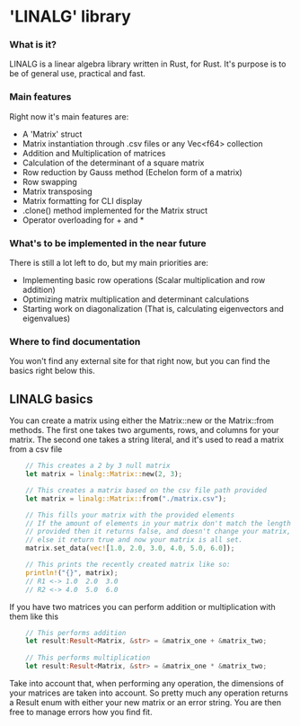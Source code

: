 # 'LINALG' library

### What is it?
LINALG is a linear algebra library written in Rust, for Rust.
It's purpose is to be of general use, practical and fast.

### Main features
Right now it's main features are:
- A 'Matrix' struct
- Matrix instantiation through .csv files or any Vec\<f64\> collection
- Addition and Multiplication of matrices
- Calculation of the determinant of a square matrix
- Row reduction by Gauss method (Echelon form of a matrix)
- Row swapping
- Matrix transposing
- Matrix formatting for CLI display
- .clone() method implemented for the Matrix struct
- Operator overloading for + and *

### What's to be implemented in the near future
There is still a lot left to do, but my main priorities are:
- Implementing basic row operations (Scalar multiplication and row addition)
- Optimizing matrix multiplication and determinant calculations
- Starting work on diagonalization (That is, calculating eigenvectors and eigenvalues)

### Where to find documentation
You won't find any external site for that right now, but you can find the basics right below this.





## LINALG basics

You can create a matrix using either the Matrix::new or the Matrix::from methods.
The first one takes two arguments, rows, and columns for your matrix.
The second one takes a string literal, and it's used to read a matrix from a csv file

```Rust
    // This creates a 2 by 3 null matrix
    let matrix = linalg::Matrix::new(2, 3); 

    // This creates a matrix based on the csv file path provided
    let matrix = linalg::Matrix::from("./matrix.csv");

    // This fills your matrix with the provided elements
    // If the amount of elements in your matrix don't match the length of the Vec
    // provided then it returns false, and doesn't change your matrix,
    // else it return true and now your matrix is all set.
    matrix.set_data(vec![1.0, 2.0, 3.0, 4.0, 5.0, 6.0]);

    // This prints the recently created matrix like so:
    println!("{}", matrix);
    // R1 <-> 1.0  2.0  3.0
    // R2 <-> 4.0  5.0  6.0
```

If you have two matrices you can perform addition or multiplication with them like this

```Rust
    // This performs addition
    let result:Result<Matrix, &str> = &matrix_one + &matrix_two; 
    
    // This performs multiplication
    let result:Result<Matrix, &str> = &matrix_one * &matrix_two; 
```

Take into account that, when performing any operation, the dimensions of your matrices are taken into account. So pretty much any operation returns a Result enum with either your new matrix or an error string. You are then free to manage errors how you find fit.